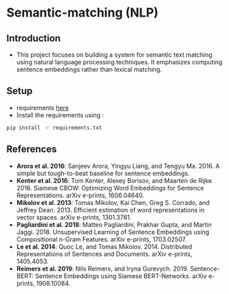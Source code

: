 # Semantic-matching (NLP)

## Introduction

- This project focuses on building a system for semantic text matching using natural language processing techniques. It emphasizes computing sentence embeddings rather than lexical matching.

## Setup
- requirements [here](https://github.com/Haidar-Al-Sous/Semantic-matching/blob/main/requirements.txt)
- Install the requirements using :
```bash
pip install -r requirements.txt
```

## References
- **Arora et al. 2016**: Sanjeev Arora, Yingyu Liang, and Tengyu Ma. 2016. A simple but tough-to-beat baseline for sentence embeddings.
- **Kenter et al. 2016**: Tom Kenter, Alexey Borisov, and Maarten de Rijke. 2016. Siamese CBOW: Optimizing Word Embeddings for Sentence Representations. arXiv e-prints, 1606.04640.
- **Mikolov et al. 2013**: Tomas Mikolov, Kai Chen, Greg S. Corrado, and Jeffrey Dean. 2013. Efficient estimation of word representations in vector spaces. arXiv e-prints, 1301.3781.
- **Pagliardini et al. 2018**: Matteo Pagliardini, Prakhar Gupta, and Martin Jaggi. 2018. Unsupervised Learning of Sentence Embeddings using Compositional n-Gram Features. arXiv e-prints, 1703.02507.
- **Le et al. 2014**: Quoc Le, and Tomas Mikolov. 2014. Distributed Representations of Sentences and Documents. arXiv e-prints, 1405.4053.
- **Reimers et al. 2019**: Nils Reimers, and Iryna Gurevych. 2019. Sentence-BERT: Sentence Embeddings using Siamese BERT-Networks. arXiv e-prints, 1908.10084.
